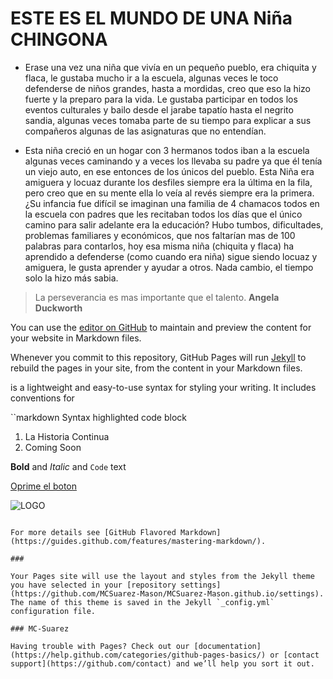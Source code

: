 # ESTE ES EL MUNDO DE UNA Niña CHINGONA

* Erase una vez una niña que vivía en un pequeño pueblo, era chiquita y flaca, le gustaba mucho ir a la escuela, algunas veces le toco defenderse de niños grandes, hasta a mordidas, creo que eso la hizo fuerte y la preparo para la vida. Le gustaba participar en todos los eventos culturales y bailo desde el jarabe tapatío hasta el negrito sandia, algunas veces tomaba parte de su tiempo para explicar a sus compañeros algunas de las asignaturas que no entendían. 


* Esta niña creció en un hogar con 3 hermanos todos iban a la escuela algunas veces caminando y a veces los llevaba su padre ya que él tenía un viejo auto, en ese entonces de los únicos del pueblo.  Esta Niña era amiguera y locuaz durante los desfiles siempre era la última en la fila, pero creo que en su mente ella lo veía al revés siempre era la primera.  ¿Su infancia fue difícil se imaginan una familia de 4 chamacos todos en la escuela con padres que les recitaban todos los días que el único camino para salir adelante era la educación? Hubo tumbos, dificultades, problemas familiares y económicos, que nos faltarían mas de 100 palabras para contarlos, hoy esa misma niña (chiquita y flaca) ha aprendido a defenderse (como cuando era niña) sigue siendo locuaz y amiguera, le gusta aprender y ayudar a otros. Nada cambio, el tiempo solo la hizo más sabia.


>La perseverancia es mas importante que el talento.
**Angela Duckworth**


You can use the [editor on GitHub](https://github.com/MCSuarez-Mason/MCSuarez-Mason.github.io/edit/master/README.md) to maintain and preview the content for your website in Markdown files.

Whenever you commit to this repository, GitHub Pages will run [Jekyll](https://jekyllrb.com/) to rebuild the pages in your site, from the content in your Markdown files.


 is a lightweight and easy-to-use syntax for styling your writing. It includes conventions for

``markdown
Syntax highlighted code block


1. La Historia Continua
2. Coming Soon

**Bold** and _Italic_ and `Code` text

[Oprime el boton](https://mcsuarez-mason.github.io/) 

![LOGO](https://octodex.github.com/images/octocat-de-los-muertos.jpg)
```

For more details see [GitHub Flavored Markdown](https://guides.github.com/features/mastering-markdown/).

### 

Your Pages site will use the layout and styles from the Jekyll theme you have selected in your [repository settings](https://github.com/MCSuarez-Mason/MCSuarez-Mason.github.io/settings). The name of this theme is saved in the Jekyll `_config.yml` configuration file.

### MC-Suarez

Having trouble with Pages? Check out our [documentation](https://help.github.com/categories/github-pages-basics/) or [contact support](https://github.com/contact) and we’ll help you sort it out.
